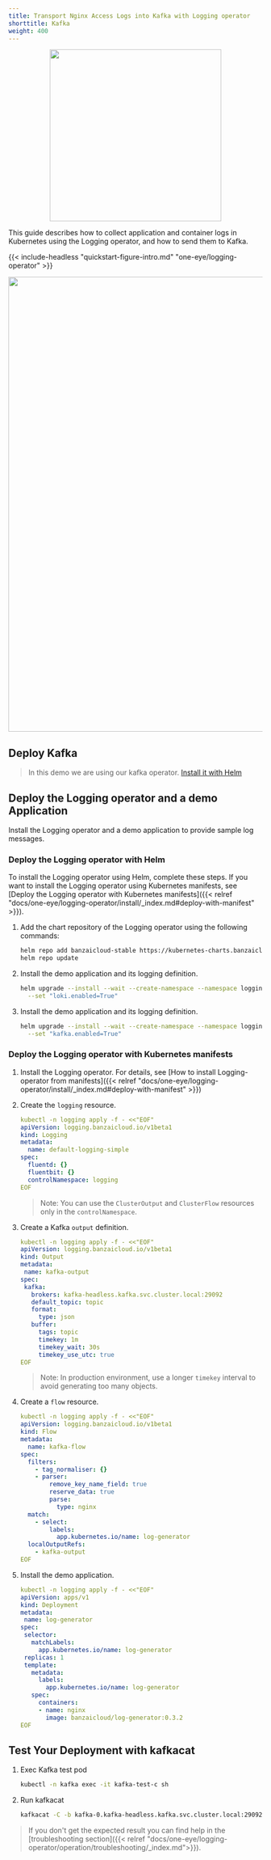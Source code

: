 ```yaml
---
title: Transport Nginx Access Logs into Kafka with Logging operator
shorttitle: Kafka
weight: 400
---
```




<p align="center"><img src="../../img/kafka_logo.png" width="340"></p>

This guide describes how to collect application and container logs in Kubernetes using the Logging operator, and how to send them to Kafka.

{{< include-headless "quickstart-figure-intro.md" "one-eye/logging-operator" >}}

<p align="center"><img src="../../img/nignx-kafka.png" width="900"></p>

## Deploy Kafka

> In this demo we are using our kafka operator.
> [Install it with Helm](https://github.com/banzaicloud/kafka-operator#easy-way-installing-with-helm)

## Deploy the Logging operator and a demo Application

Install the Logging operator and a demo application to provide sample log messages.

### Deploy the Logging operator with Helm

To install the Logging operator using Helm, complete these steps. If you want to install the Logging operator using Kubernetes manifests, see [Deploy the Logging operator with Kubernetes manifests]({{< relref "docs/one-eye/logging-operator/install/_index.md#deploy-with-manifest" >}}).

1. Add the chart repository of the Logging operator using the following commands:

    ```bash
    helm repo add banzaicloud-stable https://kubernetes-charts.banzaicloud.com
    helm repo update
    ```

1. Install the demo application and its logging definition.

    ```bash
    helm upgrade --install --wait --create-namespace --namespace logging logging-demo banzaicloud-stable/logging-demo \
      --set "loki.enabled=True"
    ```
   
1. Install the demo application and its logging definition.

    ```bash
    helm upgrade --install --wait --create-namespace --namespace logging logging-demo banzaicloud-stable/logging-demo \
      --set "kafka.enabled=True"
    ```

### Deploy the Logging operator with Kubernetes manifests

1. Install the Logging operator. For details, see [How to install Logging-operator from manifests]({{< relref "docs/one-eye/logging-operator/install/_index.md#deploy-with-manifest" >}})
1. Create the `logging` resource.

     ```yaml
     kubectl -n logging apply -f - <<"EOF" 
     apiVersion: logging.banzaicloud.io/v1beta1
     kind: Logging
     metadata:
       name: default-logging-simple
     spec:
       fluentd: {}
       fluentbit: {}
       controlNamespace: logging
     EOF
     ```

     > Note: You can use the `ClusterOutput` and `ClusterFlow` resources only in the `controlNamespace`.

1. Create a Kafka `output` definition.

     ```yaml
    kubectl -n logging apply -f - <<"EOF" 
    apiVersion: logging.banzaicloud.io/v1beta1
    kind: Output
    metadata:
      name: kafka-output
    spec:
      kafka:
        brokers: kafka-headless.kafka.svc.cluster.local:29092
        default_topic: topic
        format: 
          type: json    
        buffer:
          tags: topic
          timekey: 1m
          timekey_wait: 30s
          timekey_use_utc: true
    EOF
     ```

     > Note: In production environment, use a longer `timekey` interval to avoid generating too many objects.

1. Create a `flow` resource.

     ```yaml
     kubectl -n logging apply -f - <<"EOF" 
     apiVersion: logging.banzaicloud.io/v1beta1
     kind: Flow
     metadata:
       name: kafka-flow
     spec:
       filters:
         - tag_normaliser: {}
         - parser:
             remove_key_name_field: true
             reserve_data: true
             parse:
               type: nginx
       match:
         - select:
             labels:
               app.kubernetes.io/name: log-generator
       localOutputRefs:
         - kafka-output
     EOF
     ```

1. Install the demo application.

     ```yaml
    kubectl -n logging apply -f - <<"EOF" 
    apiVersion: apps/v1 
    kind: Deployment
    metadata:
      name: log-generator
    spec:
      selector:
        matchLabels:
          app.kubernetes.io/name: log-generator
      replicas: 1
      template:
        metadata:
          labels:   
            app.kubernetes.io/name: log-generator
        spec:
          containers:
          - name: nginx
            image: banzaicloud/log-generator:0.3.2
    EOF
     ```

## Test Your Deployment with kafkacat

1. Exec Kafka test pod

    ```bash
    kubectl -n kafka exec -it kafka-test-c sh
    ```

1. Run kafkacat

    ```bash
    kafkacat -C -b kafka-0.kafka-headless.kafka.svc.cluster.local:29092 -t topic
    ```

> If you don't get the expected result you can find help in the [troubleshooting section]({{< relref "docs/one-eye/logging-operator/operation/troubleshooting/_index.md">}}).
